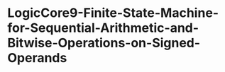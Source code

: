 # LogicCore9-Finite-State-Machine-for-Sequential-Arithmetic-and-Bitwise-Operations-on-Signed-Operands